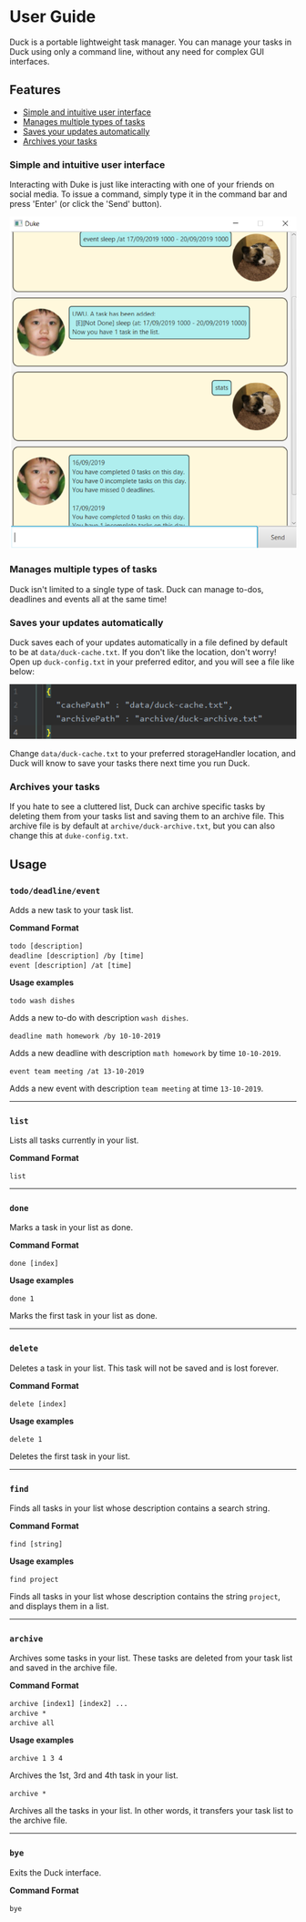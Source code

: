 # User Guide

Duck is a portable lightweight task manager. You can manage your tasks in Duck using only
a command line, without any need for complex GUI interfaces.

## Features 

- [Simple and intuitive user interface](#simple-and-intuitive-user-interface)
- [Manages multiple types of tasks](#manages-multiple-types-of-tasks)
- [Saves your updates automatically](#saves-your-updates-automatically)
- [Archives your tasks](#archives-your-tasks)

### Simple and intuitive user interface 

Interacting with Duke is just like interacting with one of your friends on social media.
To issue a command, simply type it in the command bar and press 'Enter' (or click the 'Send' button).

![](Ui.png)

### Manages multiple types of tasks

Duck isn't limited to a single type of task. Duck can manage to-dos, deadlines and events all at the same time!

### Saves your updates automatically

Duck saves each of your updates automatically in a file defined by default to be at `data/duck-cache.txt`.
If you don't like the location, don't worry! Open up `duck-config.txt` in your preferred editor, and you will see
a file like below:

![](Config.png)

Change `data/duck-cache.txt` to your preferred storageHandler location, and Duck will know to save your tasks there
next time you run Duck.

### Archives your tasks

If you hate to see a cluttered list, Duck can archive specific tasks by deleting them from your tasks list
and saving them to an archive file. This archive file is by default at `archive/duck-archive.txt`, but you can also
change this at `duke-config.txt`.

## Usage

### `todo/deadline/event`

Adds a new task to your task list.

<strong>Command Format</strong>

`todo [description]` <br>
`deadline [description] /by [time]` <br>
`event [description] /at [time]` <br>

<strong>Usage examples</strong>

`todo wash dishes`

Adds a new to-do with description `wash dishes`.

`deadline math homework /by 10-10-2019`

Adds a new deadline with description `math homework` by time `10-10-2019`.

`event team meeting /at 13-10-2019`

Adds a new event with description `team meeting` at time `13-10-2019`.

***

### `list`

Lists all tasks currently in your list.

<strong>Command Format</strong>

`list` <br>

***

### `done`

Marks a task in your list as done.

<strong>Command Format</strong>

`done [index]` <br>

<strong>Usage examples</strong>

`done 1`

Marks the first task in your list as done.

***

### `delete`

Deletes a task in your list. This task will not be saved and is lost forever.

<strong>Command Format</strong>

`delete [index]` <br>

<strong>Usage examples</strong>

`delete 1`

Deletes the first task in your list.

***

### `find`

Finds all tasks in your list whose description contains a search string.

<strong>Command Format</strong>

`find [string]` <br>

<strong>Usage examples</strong>

`find project`

Finds all tasks in your list whose description contains the string
`project`, and displays them in a list.

***

### `archive`

Archives some tasks in your list. These tasks are deleted from your task list
and saved in the archive file.

<strong>Command Format</strong>

`archive [index1] [index2] ...` <br>
`archive *` <br>
`archive all`

<strong>Usage examples</strong>

`archive 1 3 4`

Archives the 1st, 3rd and 4th task in your list.

`archive *`

Archives all the tasks in your list. In other words, it transfers your task list to the archive file.

***

### `bye`

Exits the Duck interface.

<strong>Command Format</strong>

`bye`